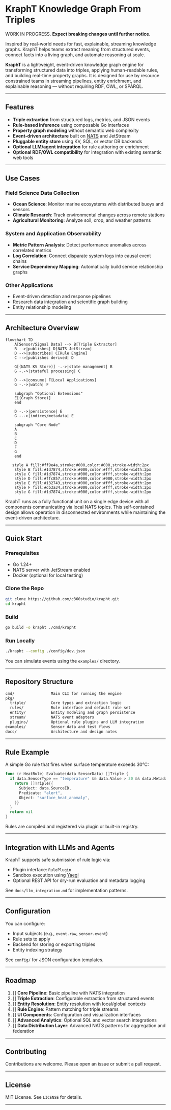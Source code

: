 # KraphT Knowledge Graph From Triples

WORK IN PROGRESS.  **Expect breaking changes until further notice.**

Inspired by real-world needs for fast, explainable, streaming knowledge graphs.  KraphT helps teams extract meaning from structured events, connect facts into a living graph, and automate reasoning at scale.

**KraphT** is a lightweight, event-driven knowledge graph engine for transforming structured data into triples, applying human-readable rules, and building real-time property graphs. It is designed for use by resource constrained teams in streaming pipelines, entity enrichment, and explainable reasoning — without requiring RDF, OWL, or SPARQL.

---

## Features

- **Triple extraction** from structured logs, metrics, and JSON events
- **Rule-based inference** using composable Go interfaces
- **Property graph modeling** without semantic web complexity
- **Event-driven architecture** built on [NATS](https://nats.io) and JetStream
- **Pluggable entity store** using KV, SQL, or vector DB backends
- **Optional LLM/agent integration** for rule authoring or enrichment
- **Optional RDF/OWL compatibility** for integration with existing semantic web tools

---

## Use Cases

### Field Science Data Collection

- **Ocean Science**: Monitor marine ecosystems with distributed buoys and sensors
- **Climate Research**: Track environmental changes across remote stations
- **Agricultural Monitoring**: Analyze soil, crop, and weather patterns

### System and Application Observability

- **Metric Pattern Analysis**: Detect performance anomalies across correlated metrics
- **Log Correlation**: Connect disparate system logs into causal event chains
- **Service Dependency Mapping**: Automatically build service relationship graphs

### Other Applications

- Event-driven detection and response pipelines
- Research data integration and scientific graph building
- Entity relationship modeling

---

## Architecture Overview

```mermaid
flowchart TD
    A[Sensor/Signal Data] --> B[Triple Extractor]
    B -->|publishes| D[NATS JetStream]
    D -->|subscribes| C[Rule Engine]
    C -->|publishes derived| D
    
    G[(NATS KV Store)] -.->|state management| B
    G -.->|stateful processing| C
    
    D -->|consume| F[Local Applications]
    G -.->|watch| F
    
    subgraph "Optional Extensions"
    E[(Graph Store)]
    end
    
    D -.->|persistence| E
    G -.->|indices/metadata| E
    
    subgraph "Core Node"
    A
    B
    C
    D
    F
    G
    end
    
   style A fill:#ff9e4a,stroke:#000,color:#000,stroke-width:2px
    style B fill:#1d7874,stroke:#000,color:#fff,stroke-width:2px
    style C fill:#1d7874,stroke:#000,color:#fff,stroke-width:2px
    style D fill:#ffc857,stroke:#000,color:#000,stroke-width:2px
    style E fill:#132743,stroke:#000,color:#fff,stroke-width:2px
    style F fill:#db3a34,stroke:#000,color:#fff,stroke-width:2px
    style G fill:#1d7874,stroke:#000,color:#fff,stroke-width:2px
```

KraphT runs as a fully functional unit on a single edge device with all components communicating via local NATS topics. This self-contained design allows operation in disconnected environments while maintaining the event-driven architecture.

---

## Quick Start

### Prerequisites

- Go 1.24+
- NATS server with JetStream enabled
- Docker (optional for local testing)

### Clone the Repo

```bash
git clone https://github.com/c360studio/krapht.git
cd krapht
```

### Build

```bash
go build -o krapht ./cmd/krapht
```

### Run Locally

```bash
./krapht --config ./config/dev.json
```

You can simulate events using the `examples/` directory.

---

## Repository Structure

```bash
cmd/                Main CLI for running the engine
pkg/
  triple/           Core types and extraction logic
  rules/            Rule interface and default rule set
  entity/           Entity modeling and graph persistence
  stream/           NATS event adapters
  plugins/          Optional rule plugins and LLM integration
examples/           Sensor data and test flows
docs/               Architecture and design notes
```

---

## Rule Example

A simple Go rule that fires when surface temperature exceeds 30°C:

```go
func (r HeatRule) Evaluate(data SensorData) []Triple {
  if data.SensorType == "temperature" && data.Value > 30 && data.Metadata["depth"] == "0" {
    return []Triple{{
      Subject: data.SourceID,
      Predicate: "alert",
      Object: "surface_heat_anomaly",
    }}
  }
  return nil
}
```

Rules are compiled and registered via plugin or built-in registry.

---

## Integration with LLMs and Agents

KraphT supports safe submission of rule logic via:

- Plugin interface: `RulePlugin`
- Sandbox execution using [Yaegi](https://github.com/traefik/yaegi)
- Optional REST API for dry-run evaluation and metadata logging

See `docs/llm_integration.md` for implementation patterns.

---

## Configuration

You can configure:

- Input subjects (e.g., `event.raw`, `sensor.event`)
- Rule sets to apply
- Backend for storing or exporting triples
- Entity indexing strategy

See `config/` for JSON configuration templates.

---

## Roadmap

1. [] **Core Pipeline**: Basic pipeline with NATS integration
2. [] **Triple Extraction**: Configurable extraction from structured events
3. [] **Entity Resolution**: Entity resolution with local/global contexts
4. [] **Rule Engine**: Pattern matching for triple streams
5. [] **UI Components**: Configuration and visualization interfaces
6. [] **Advanced Analytics**: Optional SQL and vector search integrations
7. [] **Data Distribution Layer**: Advanced NATS patterns for aggregation and federation

---

## Contributing

Contributions are welcome. Please open an issue or submit a pull request.

---

## License

MIT License. See `LICENSE` for details.

---
